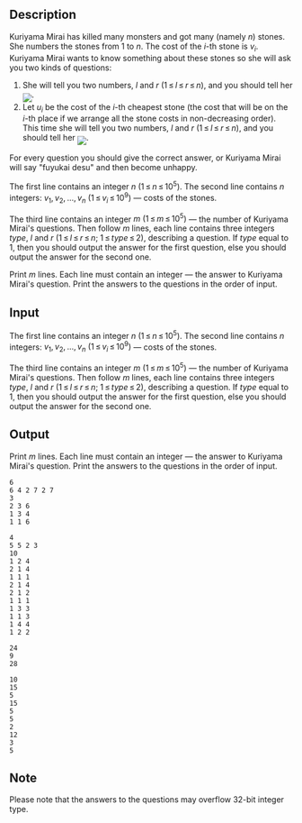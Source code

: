 ## Description

<div><p>Kuriyama Mirai has killed many monsters and got many (namely <span class="tex-span"><i>n</i></span>) stones. She numbers the stones from <span class="tex-span">1</span> to <span class="tex-span"><i>n</i></span>. The cost of the <span class="tex-span"><i>i</i></span>-th stone is <span class="tex-span"><i>v</i><sub class="lower-index"><i>i</i></sub></span>. Kuriyama Mirai wants to know something about these stones so she will ask you two kinds of questions:</p><ol> <li> She will tell you two numbers, <span class="tex-span"><i>l</i></span> and <span class="tex-span"><i>r</i>&nbsp;(1 ≤ <i>l</i> ≤ <i>r</i> ≤ <i>n</i>)</span>, and you should tell her <img align="middle" class="tex-formula" src="file://OOWLCNjf.png" style="max-width: 100.0%;max-height: 100.0%;">. </li><li> Let <span class="tex-span"><i>u</i><sub class="lower-index"><i>i</i></sub></span> be the cost of the <span class="tex-span"><i>i</i></span>-th cheapest stone (the cost that will be on the <span class="tex-span"><i>i</i></span>-th place if we arrange all the stone costs in non-decreasing order). This time she will tell you two numbers, <span class="tex-span"><i>l</i></span> and <span class="tex-span"><i>r</i>&nbsp;(1 ≤ <i>l</i> ≤ <i>r</i> ≤ <i>n</i>)</span>, and you should tell her <img align="middle" class="tex-formula" src="file://iVxq5WmV.png" style="max-width: 100.0%;max-height: 100.0%;">. </li></ol><p>For every question you should give the correct answer, or Kuriyama Mirai will say "fuyukai desu" and then become unhappy.</p></div><div class="input-specification"><p>The first line contains an integer <span class="tex-span"><i>n</i>&nbsp;(1 ≤ <i>n</i> ≤ 10<sup class="upper-index">5</sup>)</span>. The second line contains <span class="tex-span"><i>n</i></span> integers: <span class="tex-span"><i>v</i><sub class="lower-index">1</sub>, <i>v</i><sub class="lower-index">2</sub>, ..., <i>v</i><sub class="lower-index"><i>n</i></sub>&nbsp;(1 ≤ <i>v</i><sub class="lower-index"><i>i</i></sub> ≤ 10<sup class="upper-index">9</sup>)</span> — costs of the stones. </p><p>The third line contains an integer <span class="tex-span"><i>m</i>&nbsp;(1 ≤ <i>m</i> ≤ 10<sup class="upper-index">5</sup>)</span> — the number of Kuriyama Mirai's questions. Then follow <span class="tex-span"><i>m</i></span> lines, each line contains three integers <span class="tex-span"><i>type</i></span>, <span class="tex-span"><i>l</i></span> and <span class="tex-span"><i>r</i>&nbsp;(1 ≤ <i>l</i> ≤ <i>r</i> ≤ <i>n</i>;&nbsp;1 ≤ <i>type</i> ≤ 2)</span>, describing a question. If <span class="tex-span"><i>type</i></span> equal to <span class="tex-span">1</span>, then you should output the answer for the first question, else you should output the answer for the second one.</p></div><div class="output-specification"><p>Print <span class="tex-span"><i>m</i></span> lines. Each line must contain an integer — the answer to Kuriyama Mirai's question. Print the answers to the questions in the order of input.</p></div>

## Input

<p>The first line contains an integer <span class="tex-span"><i>n</i>&nbsp;(1 ≤ <i>n</i> ≤ 10<sup class="upper-index">5</sup>)</span>. The second line contains <span class="tex-span"><i>n</i></span> integers: <span class="tex-span"><i>v</i><sub class="lower-index">1</sub>, <i>v</i><sub class="lower-index">2</sub>, ..., <i>v</i><sub class="lower-index"><i>n</i></sub>&nbsp;(1 ≤ <i>v</i><sub class="lower-index"><i>i</i></sub> ≤ 10<sup class="upper-index">9</sup>)</span> — costs of the stones. </p><p>The third line contains an integer <span class="tex-span"><i>m</i>&nbsp;(1 ≤ <i>m</i> ≤ 10<sup class="upper-index">5</sup>)</span> — the number of Kuriyama Mirai's questions. Then follow <span class="tex-span"><i>m</i></span> lines, each line contains three integers <span class="tex-span"><i>type</i></span>, <span class="tex-span"><i>l</i></span> and <span class="tex-span"><i>r</i>&nbsp;(1 ≤ <i>l</i> ≤ <i>r</i> ≤ <i>n</i>;&nbsp;1 ≤ <i>type</i> ≤ 2)</span>, describing a question. If <span class="tex-span"><i>type</i></span> equal to <span class="tex-span">1</span>, then you should output the answer for the first question, else you should output the answer for the second one.</p>

## Output

<p>Print <span class="tex-span"><i>m</i></span> lines. Each line must contain an integer — the answer to Kuriyama Mirai's question. Print the answers to the questions in the order of input.</p>





```input1
6
6 4 2 7 2 7
3
2 3 6
1 3 4
1 1 6

```




```input2
4
5 5 2 3
10
1 2 4
2 1 4
1 1 1
2 1 4
2 1 2
1 1 1
1 3 3
1 1 3
1 4 4
1 2 2

```




```output1
24
9
28

```




```output2
10
15
5
15
5
5
2
12
3
5

```



## Note

<p>Please note that the answers to the questions may overflow 32-bit integer type.</p>
